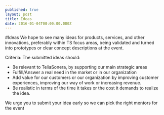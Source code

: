 ```yaml
---
published: true
layout: post
title: Ideas
date: 2016-01-04T00:00:00.000Z
---
```

#Ideas
We hope to see many ideas for products, services, and other innovations, preferably within TS focus areas, being validated and turned into prototypes or clear concept descriptions at the event. 

Criteria:
The submitted ideas should:
- Be relevant to TeliaSonera, by supporting our main strategic areas
- Fulfill/Answer a real need in the market or in our organization
- Add value for our customers or our organization by improving customer experiences, improving our way of work or increasing revenue.
- Be realistic in terms of the time it takes or the cost it demands to realize the idea.

We urge you to submit your idea early so we can pick the right mentors for the event
